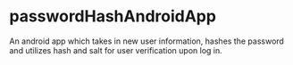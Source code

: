# passwordHashAndroidApp
An android app which takes in new user information, hashes the password and utilizes hash and salt for user verification upon log in.
